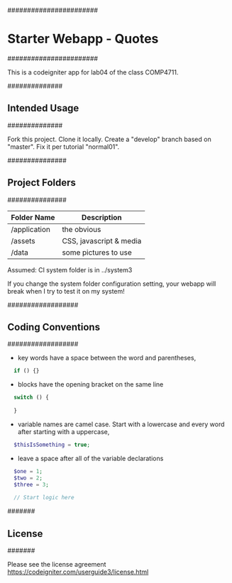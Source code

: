 #######################
# Starter Webapp - Quotes
#######################

This is a codeigniter app for lab04 of the class COMP4711.

##############
## Intended Usage
##############

Fork this project.
Clone it locally.
Create a "develop" branch based on "master".
Fix it per tutorial "normal01".

###############
## Project Folders
###############

| Folder Name   | Description              |
| ------------- | -------------            |
| /application  | the obvious              |
| /assets       | CSS, javascript & media  |
| /data         | some pictures to use     |

Assumed: CI system folder is in ../system3

If you change the system folder configuration setting, your webapp will break
when I try to test it on my system!

##################
## Coding Conventions
##################
- key words have a space between the word and parentheses, 
```php
  if () {}
```
- blocks have the opening bracket on the same line
```php
  switch () {
  
  }
```
- variable names are camel case. Start with a lowercase and every word after starting with a uppercase, 
```php
  $thisIsSomething = true;
```
- leave a space after all of the variable declarations
```php
  $one = 1;
  $two = 2;
  $three = 3;
  
  // Start logic here
```

#######
## License
#######

Please see the license
agreement https://codeigniter.com/userguide3/license.html
